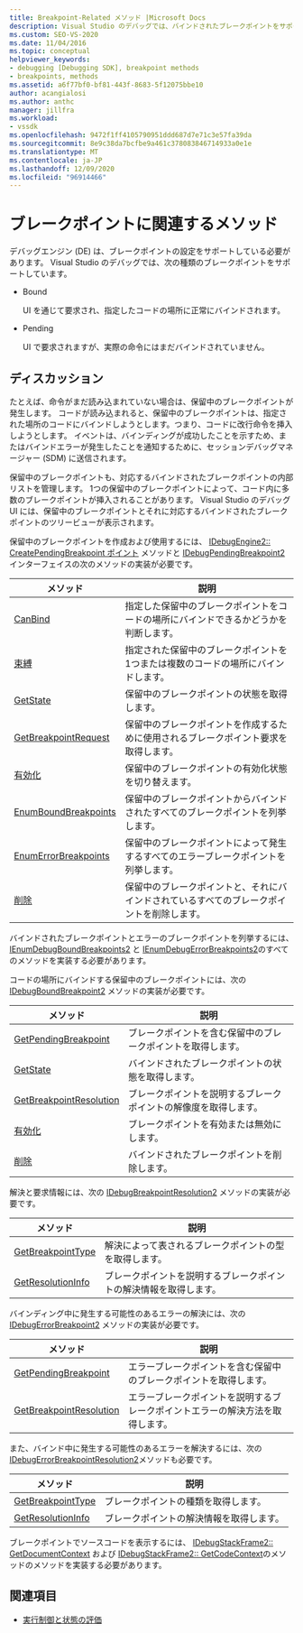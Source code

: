 ```yaml
---
title: Breakpoint-Related メソッド |Microsoft Docs
description: Visual Studio のデバッグでは、バインドされたブレークポイントをサポートします。このブレークポイントは、コード内の場所に正常にバインドされ、まだバインドされていない保留中のブレークポイントをサポートします。
ms.custom: SEO-VS-2020
ms.date: 11/04/2016
ms.topic: conceptual
helpviewer_keywords:
- debugging [Debugging SDK], breakpoint methods
- breakpoints, methods
ms.assetid: a6f77bf0-bf81-443f-8683-5f12075bbe10
author: acangialosi
ms.author: anthc
manager: jillfra
ms.workload:
- vssdk
ms.openlocfilehash: 9472f1ff4105790951ddd687d7e71c3e57fa39da
ms.sourcegitcommit: 8e9c38da7bcfbe9a461c378083846714933a0e1e
ms.translationtype: MT
ms.contentlocale: ja-JP
ms.lasthandoff: 12/09/2020
ms.locfileid: "96914466"
---
```

# <a name="breakpoint-related-methods"></a>ブレークポイントに関連するメソッド
デバッグエンジン (DE) は、ブレークポイントの設定をサポートしている必要があります。 Visual Studio のデバッグでは、次の種類のブレークポイントをサポートしています。

- Bound

     UI を通じて要求され、指定したコードの場所に正常にバインドされます。

- Pending

     UI で要求されますが、実際の命令にはまだバインドされていません。

## <a name="discussion"></a>ディスカッション
 たとえば、命令がまだ読み込まれていない場合は、保留中のブレークポイントが発生します。 コードが読み込まれると、保留中のブレークポイントは、指定された場所のコードにバインドしようとします。つまり、コードに改行命令を挿入しようとします。 イベントは、バインディングが成功したことを示すため、またはバインドエラーが発生したことを通知するために、セッションデバッグマネージャー (SDM) に送信されます。

 保留中のブレークポイントも、対応するバインドされたブレークポイントの内部リストを管理します。 1つの保留中のブレークポイントによって、コード内に多数のブレークポイントが挿入されることがあります。 Visual Studio のデバッグ UI には、保留中のブレークポイントとそれに対応するバインドされたブレークポイントのツリービューが表示されます。

 保留中のブレークポイントを作成および使用するには、 [IDebugEngine2:: CreatePendingBreakpoint ポイント](../../extensibility/debugger/reference/idebugengine2-creatependingbreakpoint.md) メソッドと [IDebugPendingBreakpoint2](../../extensibility/debugger/reference/idebugpendingbreakpoint2.md) インターフェイスの次のメソッドの実装が必要です。

|メソッド|説明|
|------------|-----------------|
|[CanBind](../../extensibility/debugger/reference/idebugpendingbreakpoint2-canbind.md)|指定した保留中のブレークポイントをコードの場所にバインドできるかどうかを判断します。|
|[束縛](../../extensibility/debugger/reference/idebugpendingbreakpoint2-bind.md)|指定された保留中のブレークポイントを1つまたは複数のコードの場所にバインドします。|
|[GetState](../../extensibility/debugger/reference/idebugpendingbreakpoint2-getstate.md)|保留中のブレークポイントの状態を取得します。|
|[GetBreakpointRequest](../../extensibility/debugger/reference/idebugpendingbreakpoint2-getbreakpointrequest.md)|保留中のブレークポイントを作成するために使用されるブレークポイント要求を取得します。|
|[有効化](../../extensibility/debugger/reference/idebugpendingbreakpoint2-enable.md)|保留中のブレークポイントの有効化状態を切り替えます。|
|[EnumBoundBreakpoints](../../extensibility/debugger/reference/idebugpendingbreakpoint2-enumboundbreakpoints.md)|保留中のブレークポイントからバインドされたすべてのブレークポイントを列挙します。|
|[EnumErrorBreakpoints](../../extensibility/debugger/reference/idebugpendingbreakpoint2-enumerrorbreakpoints.md)|保留中のブレークポイントによって発生するすべてのエラーブレークポイントを列挙します。|
|[削除](../../extensibility/debugger/reference/idebugpendingbreakpoint2-delete.md)|保留中のブレークポイントと、それにバインドされているすべてのブレークポイントを削除します。|

 バインドされたブレークポイントとエラーのブレークポイントを列挙するには、 [IEnumDebugBoundBreakpoints2](../../extensibility/debugger/reference/ienumdebugboundbreakpoints2.md) と [IEnumDebugErrorBreakpoints2](../../extensibility/debugger/reference/ienumdebugerrorbreakpoints2.md)のすべてのメソッドを実装する必要があります。

 コードの場所にバインドする保留中のブレークポイントには、次の [IDebugBoundBreakpoint2](../../extensibility/debugger/reference/idebugboundbreakpoint2.md) メソッドの実装が必要です。

|メソッド|説明|
|------------|-----------------|
|[GetPendingBreakpoint](../../extensibility/debugger/reference/idebugboundbreakpoint2-getpendingbreakpoint.md)|ブレークポイントを含む保留中のブレークポイントを取得します。|
|[GetState](../../extensibility/debugger/reference/idebugboundbreakpoint2-getstate.md)|バインドされたブレークポイントの状態を取得します。|
|[GetBreakpointResolution](../../extensibility/debugger/reference/idebugboundbreakpoint2-getbreakpointresolution.md)|ブレークポイントを説明するブレークポイントの解像度を取得します。|
|[有効化](../../extensibility/debugger/reference/idebugboundbreakpoint2-enable.md)|ブレークポイントを有効または無効にします。|
|[削除](../../extensibility/debugger/reference/idebugboundbreakpoint2-delete.md)|バインドされたブレークポイントを削除します。|

 解決と要求情報には、次の [IDebugBreakpointResolution2](../../extensibility/debugger/reference/idebugbreakpointresolution2.md) メソッドの実装が必要です。

|メソッド|説明|
|------------|-----------------|
|[GetBreakpointType](../../extensibility/debugger/reference/idebugbreakpointresolution2-getbreakpointtype.md)|解決によって表されるブレークポイントの型を取得します。|
|[GetResolutionInfo](../../extensibility/debugger/reference/idebugbreakpointresolution2-getresolutioninfo.md)|ブレークポイントを説明するブレークポイントの解決情報を取得します。|

 バインディング中に発生する可能性のあるエラーの解決には、次の [IDebugErrorBreakpoint2](../../extensibility/debugger/reference/idebugerrorbreakpoint2.md) メソッドの実装が必要です。

|メソッド|説明|
|------------|-----------------|
|[GetPendingBreakpoint](../../extensibility/debugger/reference/idebugerrorbreakpoint2-getpendingbreakpoint.md)|エラーブレークポイントを含む保留中のブレークポイントを取得します。|
|[GetBreakpointResolution](../../extensibility/debugger/reference/idebugerrorbreakpoint2-getbreakpointresolution.md)|エラーブレークポイントを説明するブレークポイントエラーの解決方法を取得します。|

 また、バインド中に発生する可能性のあるエラーを解決するには、次の [IDebugErrorBreakpointResolution2](../../extensibility/debugger/reference/idebugerrorbreakpointresolution2.md)メソッドも必要です。

|メソッド|説明|
|------------|-----------------|
|[GetBreakpointType](../../extensibility/debugger/reference/idebugerrorbreakpointresolution2-getbreakpointtype.md)|ブレークポイントの種類を取得します。|
|[GetResolutionInfo](../../extensibility/debugger/reference/idebugerrorbreakpointresolution2-getresolutioninfo.md)|ブレークポイントの解決情報を取得します。|

 ブレークポイントでソースコードを表示するには、 [IDebugStackFrame2:: GetDocumentContext](../../extensibility/debugger/reference/idebugstackframe2-getdocumentcontext.md) および [IDebugStackFrame2:: GetCodeContext](../../extensibility/debugger/reference/idebugstackframe2-getcodecontext.md)のメソッドのメソッドを実装する必要があります。

## <a name="see-also"></a>関連項目
- [実行制御と状態の評価](../../extensibility/debugger/execution-control-and-state-evaluation.md)
